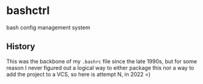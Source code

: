 # bashctrl

bash config management system


## History

This was the backbone of my `.bashrc` file since the late 1990s, but for
some reason I never figured out a logical way to either package this nor
a way to add the project to a VCS, so here is attempt N, in 2022 =)


